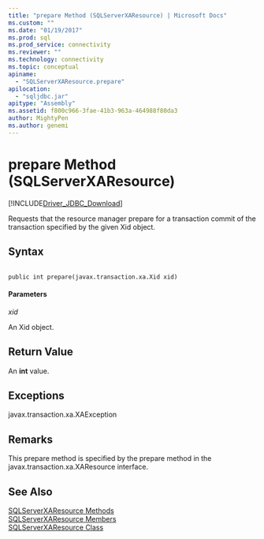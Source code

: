 ```yaml
---
title: "prepare Method (SQLServerXAResource) | Microsoft Docs"
ms.custom: ""
ms.date: "01/19/2017"
ms.prod: sql
ms.prod_service: connectivity
ms.reviewer: ""
ms.technology: connectivity
ms.topic: conceptual
apiname: 
  - "SQLServerXAResource.prepare"
apilocation: 
  - "sqljdbc.jar"
apitype: "Assembly"
ms.assetid: f800c966-3fae-41b3-963a-464988f80da3
author: MightyPen
ms.author: genemi
---
```

# prepare Method (SQLServerXAResource)
[!INCLUDE[Driver_JDBC_Download](../../../includes/driver_jdbc_download.md)]

  Requests that the resource manager prepare for a transaction commit of the transaction specified by the given Xid object.  
  
## Syntax  
  
```  
  
public int prepare(javax.transaction.xa.Xid xid)  
```  
  
#### Parameters  
 *xid*  
  
 An Xid object.  
  
## Return Value  
 An **int** value.  
  
## Exceptions  
 javax.transaction.xa.XAException  
  
## Remarks  
 This prepare method is specified by the prepare method in the javax.transaction.xa.XAResource interface.  
  
## See Also  
 [SQLServerXAResource Methods](../../../connect/jdbc/reference/sqlserverxaresource-methods.md)   
 [SQLServerXAResource Members](../../../connect/jdbc/reference/sqlserverxaresource-members.md)   
 [SQLServerXAResource Class](../../../connect/jdbc/reference/sqlserverxaresource-class.md)  
  
  

